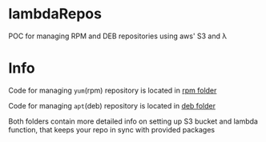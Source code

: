 # lambdaRepos
POC for managing RPM and DEB repositories using aws' S3 and λ

# Info
Code for managing `yum`(rpm) repository is located in [rpm folder](https://github.com/tactycal/lambdaRepos/tree/master/rpm)

Code for managing `apt`(deb) repository is located in [deb folder](https://github.com/tactycal/lambdaRepos/tree/master/deb)

Both folders contain more detailed info on setting up S3 bucket and lambda function, that keeps your repo in sync with provided packages